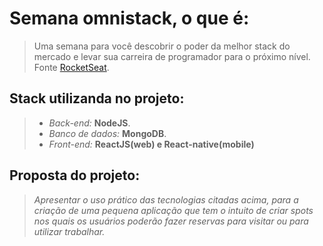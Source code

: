 # Semana omnistack, o que é:

> Uma semana para você descobrir o poder da melhor stack do mercado e levar sua carreira de programador para o próximo nível.
Fonte [RocketSeat](https://rocketseat.com.br/week-9/inscricao).




## Stack utilizanda no projeto:

> - *Back-end:* **NodeJS**.
> -  *Banco de dados:* **MongoDB**.
> - *Front-end:* **ReactJS(web) e React-native(mobile)**


## Proposta do projeto:

>  *Apresentar o uso prático das tecnologias citadas acima, para a criação de uma pequena aplicação que tem o intuito de criar spots nos quais os usuários poderão fazer reservas para visitar ou para utilizar trabalhar.*
    